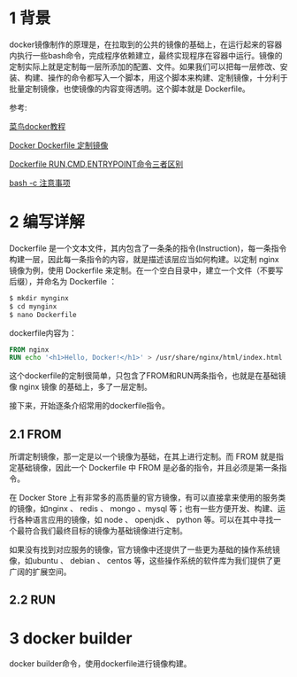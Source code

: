# 1 背景
docker镜像制作的原理是，在拉取到的公共的镜像的基础上，在运行起来的容器内执行一些bash命令，完成程序依赖建立，最终实现程序在容器中运行。镜像的定制实际上就是定制每一层所添加的配置、文件。如果我们可以把每一层修改、安装、构建、操作的命令都写入一个脚本，用这个脚本来构建、定制镜像，十分利于批量定制镜像，也使镜像的内容变得透明。这个脚本就是 Dockerfile。

参考:

[菜鸟docker教程](https://www.runoob.com/docker/docker-hello-world.html)

[Docker Dockerfile 定制镜像](https://blog.csdn.net/wo18237095579/article/details/80540571)

[Dockerfile RUN,CMD,ENTRYPOINT命令三者区别](https://blog.csdn.net/liangweihua123/article/details/87436694)

[bash -c 注意事项](https://www.jianshu.com/p/198d819d24d1)

# 2 编写详解
Dockerfile 是一个文本文件，其内包含了一条条的指令(Instruction)，每一条指令构建一层，因此每一条指令的内容，就是描述该层应当如何构建。以定制 nginx 镜像为例，使用 Dockerfile 来定制。在一个空白目录中，建立一个文件（不要写后缀），并命名为 Dockerfile ：
```sh
$ mkdir mynginx
$ cd mynginx
$ nano Dockerfile
```
dockerfile内容为：
```dockerfile
FROM nginx
RUN echo '<h1>Hello, Docker!</h1>' > /usr/share/nginx/html/index.html
```
这个dockerfile的定制很简单，只包含了FROM和RUN两条指令，也就是在基础镜像 nginx 镜像 的基础上，多了一层定制。

接下来，开始逐条介绍常用的dockerfile指令。

## 2.1 FROM
所谓定制镜像，那一定是以一个镜像为基础，在其上进行定制。而 FROM 就是指定基础镜像，因此一个 Dockerfile 中 FROM 是必备的指令，并且必须是第一条指令。

在 Docker Store 上有非常多的高质量的官方镜像，有可以直接拿来使用的服务类的镜像，如nginx 、 redis 、 mongo 、mysql 等；也有一些方便开发、构建、运行各种语言应用的镜像，如 node 、 openjdk 、 python 等。可以在其中寻找一个最符合我们最终目标的镜像为基础镜像进行定制。

如果没有找到对应服务的镜像，官方镜像中还提供了一些更为基础的操作系统镜像，如ubuntu 、 debian 、 centos 等，这些操作系统的软件库为我们提供了更广阔的扩展空间。

## 2.2 RUN




# 3 docker builder
docker builder命令，使用dockerfile进行镜像构建。



